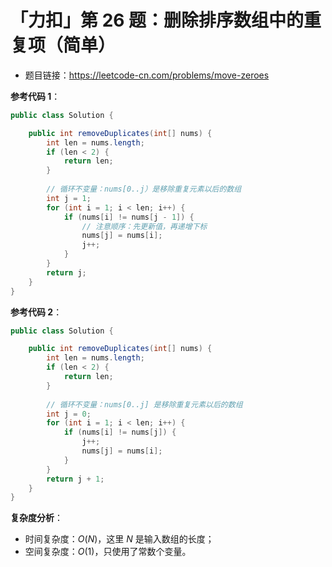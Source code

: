# 「力扣」第 26 题：删除排序数组中的重复项（简单）

* 题目链接：https://leetcode-cn.com/problems/move-zeroes

**参考代码 1**：

```java
public class Solution {

    public int removeDuplicates(int[] nums) {
        int len = nums.length;
        if (len < 2) {
            return len;
        }
      
        // 循环不变量：nums[0..j）是移除重复元素以后的数组
        int j = 1;
        for (int i = 1; i < len; i++) {
            if (nums[i] != nums[j - 1]) {
                // 注意顺序：先更新值，再递增下标
                nums[j] = nums[i];
                j++;
            }
        }
        return j;
    }
}
````
**参考代码 2**：
```java
public class Solution {

    public int removeDuplicates(int[] nums) {
        int len = nums.length;
        if (len < 2) {
            return len;
        }
      
        // 循环不变量：nums[0..j] 是移除重复元素以后的数组
        int j = 0;
        for (int i = 1; i < len; i++) {
            if (nums[i] != nums[j]) {
                j++;
                nums[j] = nums[i];
            }
        }
        return j + 1;
    }
}
````

**复杂度分析**：

- 时间复杂度：$O(N)$，这里 $N$ 是输入数组的长度；
- 空间复杂度：$O(1)$，只使用了常数个变量。